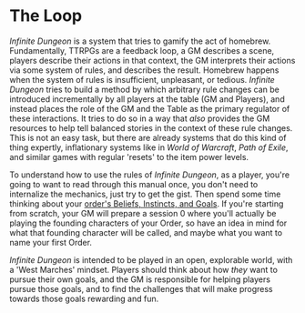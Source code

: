 # The Loop

_Infinite Dungeon_ is a system that tries to gamify the act of homebrew. Fundamentally, TTRPGs are a feedback loop, a GM describes a scene, players describe their actions in that context, the GM interprets their actions via some system of rules, and describes the result. Homebrew happens when the system of rules is insufficient, unpleasant, or tedious. _Infinite Dungeon_ tries to build a method by which arbitrary rule changes can be introduced incrementally by all players at the table (GM and Players), and instead places the role of the GM and the Table as the primary regulator of these interactions. It tries to do so in a way that _also_ provides the GM resources to help tell balanced stories in the context of these rule changes. This is not an easy task, but there are already systems that do this kind of thing expertly, inflationary systems like in _World of Warcraft_, _Path of Exile_, and similar games with regular 'resets' to the item power levels.

To understand how to use the rules of _Infinite Dungeon_, as a player, you're going to want to read through this manual once, you don't need to internalize the mechanics, just try to get the gist. Then spend some time thinking about your [order's Beliefs, Instincts, and Goals](02.%20Orders.md). If you're starting from scratch, your GM will prepare a session 0 where you'll actually be playing the founding characters of your Order, so have an idea in mind for what that founding character will be called, and maybe what you want to name your first Order. 

_Infinite Dungeon_ is intended to be played in an open, explorable world, with a 'West Marches' mindset. Players should think about how _they_ want to pursue their own goals, and the GM is responsible for helping players pursue those goals, and to find the challenges that will make progress towards those goals rewarding and fun.